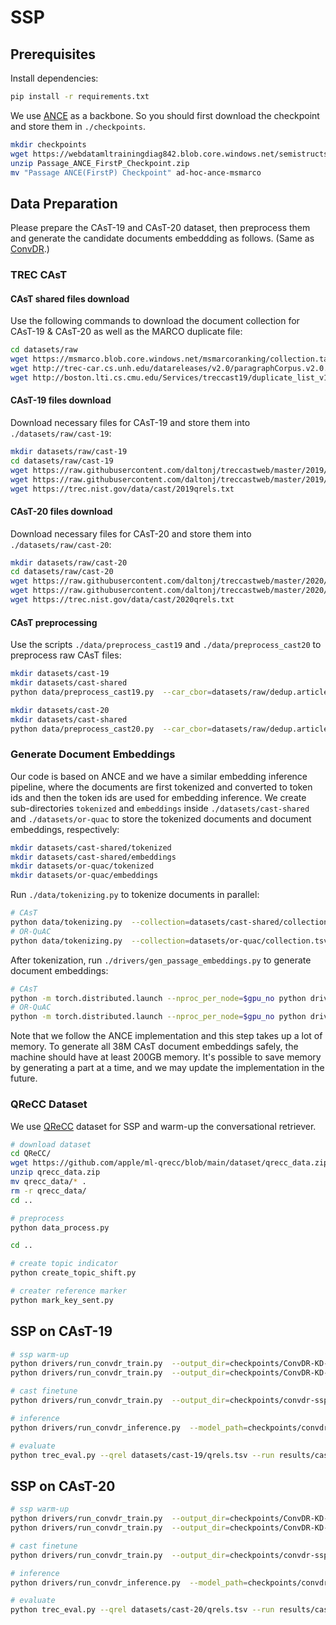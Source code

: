 # SSP

## Prerequisites

Install dependencies:

```bash
pip install -r requirements.txt
```
 We use [ANCE](https://github.com/microsoft/ANCE) as a backbone. So you should first download the checkpoint and store them in `./checkpoints`.

```bash
mkdir checkpoints
wget https://webdatamltrainingdiag842.blob.core.windows.net/semistructstore/OpenSource/Passage_ANCE_FirstP_Checkpoint.zip
unzip Passage_ANCE_FirstP_Checkpoint.zip
mv "Passage ANCE(FirstP) Checkpoint" ad-hoc-ance-msmarco
```

## Data Preparation

Please prepare the CAsT-19 and CAsT-20 dataset, then preprocess them and generate the candidate documents embeddding as follows. (Same as [ConvDR](https://github.com/thunlp/ConvDR).)


### TREC CAsT

#### CAsT shared files download

Use the following commands to download the document collection for CAsT-19 & CAsT-20 as well as the MARCO duplicate file:

```bash
cd datasets/raw
wget https://msmarco.blob.core.windows.net/msmarcoranking/collection.tar.gz -O msmarco.tsv
wget http://trec-car.cs.unh.edu/datareleases/v2.0/paragraphCorpus.v2.0.tar.xz
wget http://boston.lti.cs.cmu.edu/Services/treccast19/duplicate_list_v1.0.txt
```

#### CAsT-19 files download

Download necessary files for CAsT-19 and store them into `./datasets/raw/cast-19`:

```bash
mkdir datasets/raw/cast-19
cd datasets/raw/cast-19
wget https://raw.githubusercontent.com/daltonj/treccastweb/master/2019/data/evaluation/evaluation_topics_v1.0.json
wget https://raw.githubusercontent.com/daltonj/treccastweb/master/2019/data/evaluation/evaluation_topics_annotated_resolved_v1.0.tsv
wget https://trec.nist.gov/data/cast/2019qrels.txt
```

#### CAsT-20 files download

Download necessary files for CAsT-20 and store them into `./datasets/raw/cast-20`:

```bash
mkdir datasets/raw/cast-20
cd datasets/raw/cast-20
wget https://raw.githubusercontent.com/daltonj/treccastweb/master/2020/2020_automatic_evaluation_topics_v1.0.json
wget https://raw.githubusercontent.com/daltonj/treccastweb/master/2020/2020_manual_evaluation_topics_v1.0.json
wget https://trec.nist.gov/data/cast/2020qrels.txt
```

#### CAsT preprocessing

Use the scripts `./data/preprocess_cast19` and `./data/preprocess_cast20` to preprocess raw CAsT files:

```bash
mkdir datasets/cast-19
mkdir datasets/cast-shared
python data/preprocess_cast19.py  --car_cbor=datasets/raw/dedup.articles-paragraphs.cbor  --msmarco_collection=datasets/raw/msmarco.tsv  --duplicate_file=datasets/raw/duplicate_list_v1.0.txt  --cast_dir=datasets/raw/cast-19/  --out_data_dir=datasets/cast-19  --out_collection_dir=datasets/cast-shared
```

```bash
mkdir datasets/cast-20
mkdir datasets/cast-shared
python data/preprocess_cast20.py  --car_cbor=datasets/raw/dedup.articles-paragraphs.cbor  --msmarco_collection=datasets/raw/msmarco.tsv  --duplicate_file=datasets/raw/duplicate_list_v1.0.txt  --cast_dir=datasets/raw/cast-20/  --out_data_dir=datasets/cast-20  --out_collection_dir=datasets/cast-shared
```

### Generate Document Embeddings

Our code is based on ANCE and we have a similar embedding inference pipeline, where the documents are first tokenized and converted to token ids and then the token ids are used for embedding inference. We create sub-directories `tokenized` and `embeddings` inside `./datasets/cast-shared` and `./datasets/or-quac` to store the tokenized documents and document embeddings, respectively:

```bash
mkdir datasets/cast-shared/tokenized
mkdir datasets/cast-shared/embeddings
mkdir datasets/or-quac/tokenized
mkdir datasets/or-quac/embeddings
```

Run `./data/tokenizing.py` to tokenize documents in parallel:

```bash
# CAsT
python data/tokenizing.py  --collection=datasets/cast-shared/collection.tsv  --out_data_dir=datasets/cast-shared/tokenized  --model_name_or_path=checkpoints/ad-hoc-ance-msmarco --model_type=rdot_nll
# OR-QuAC
python data/tokenizing.py  --collection=datasets/or-quac/collection.tsv  --out_data_dir=datasets/or-quac/tokenized  --model_name_or_path=bert-base-uncased --model_type=dpr
```

After tokenization, run `./drivers/gen_passage_embeddings.py` to generate document embeddings:

```bash
# CAsT
python -m torch.distributed.launch --nproc_per_node=$gpu_no python drivers/gen_passage_embeddings.py  --data_dir=datasets/cast-shared/tokenized  --checkpoint=checkpoints/ad-hoc-ance-msmarco  --output_dir=datasets/cast-shared/embeddings  --model_type=rdot_nll
# OR-QuAC
python -m torch.distributed.launch --nproc_per_node=$gpu_no python drivers/gen_passage_embeddings.py  --data_dir=datasets/or-quac/tokenized  --checkpoint=checkpoints/ad-hoc-ance-orquac.cp  --output_dir=datasets/or-quac/embeddings  --model_type=dpr
```

Note that we follow the ANCE implementation and this step takes up a lot of memory. To generate all 38M CAsT document embeddings safely, the machine should have at least 200GB memory. It's possible to save memory by generating a part at a time, and we may update the implementation in the future.


### QReCC Dataset
We use [QReCC](https://github.com/apple/ml-qrecc/blob/main/dataset/qrecc_data.zip) dataset for SSP and warm-up the conversational retriever.  

```bash
# download dataset
cd QReCC/
wget https://github.com/apple/ml-qrecc/blob/main/dataset/qrecc_data.zip
unzip qrecc_data.zip
mv qrecc_data/* .
rm -r qrecc_data/
cd ..

# preprocess 
python data_process.py

cd ..

# create topic indicator
python create_topic_shift.py

# creater reference marker
python mark_key_sent.py
```


## SSP on CAsT-19

```bash
# ssp warm-up
python drivers/run_convdr_train.py  --output_dir=checkpoints/ConvDR-KD-QRECC-postrain-19_1  --model_name_or_path=checkpoints/ad-hoc-ance-msmarco --teacher_model=checkpoints/ad-hoc-ance-msmarco --train_file=QRECC/query_refomulation_aug_19.json  --query=no_res  --per_gpu_train_batch_size=64  --learning_rate=2e-5   --log_dir=logs/convdr_kd_cast19  --num_train_epochs=2 --model_type=rdot_nll  --overwrite_output_dir --max_concat_length=256 --max_query_length=32 --use_debias --use_mark --use_topic
python drivers/run_convdr_train.py  --output_dir=checkpoints/ConvDR-KD-QRECC-postrain-19_1  --model_name_or_path=checkpoints/ConvDR-KD-QRECC-postrain-19_1 --teacher_model=checkpoints/ad-hoc-ance-msmarco --train_file=QRECC/query_refomulation.json  --query=no_res  --per_gpu_train_batch_size=64  --learning_rate=2e-5   --log_dir=logs/convdr_kd_cast19  --num_train_epochs=2 --model_type=rdot_nll  --overwrite_output_dir --max_concat_length=256 --max_query_length=32

# cast finetune
python drivers/run_convdr_train.py  --output_dir=checkpoints/convdr-ssp-cast19  --model_name_or_path=checkpoints/ConvDR-KD-QRECC-postrain-19_1  --teacher_model=checkpoints/ad-hoc-ance-msmarco --train_file=datasets/cast-19/eval_topics.jsonl  --query=no_res  --per_gpu_train_batch_size=4  --learning_rate=1e-6  --log_dir=logs/convdr_kd_cast19  --num_train_epochs=5  --model_type=rdot_nll --max_concat_length=256 --max_query_length=32 --overwrite_output_dir --cross_validate --warmup_steps=100

# inference 
python drivers/run_convdr_inference.py  --model_path=checkpoints/convdr-ssp-cast19  --eval_file=datasets/cast-19/eval_topics.jsonl  --query=no_res  --per_gpu_eval_batch_size=8  --cache_dir=../ann_cache_dir  --ann_data_dir=datasets/cast-shared/embeddings  --qrels=datasets/cast-19/qrels.tsv  --processed_data_dir=datasets/cast-shared  --raw_data_dir=datasets/cast-19   --output_dir=results/cast-19 --model_type=rdot_nll  --output_query_type=raw  --run_tag=ssp --use_gpu --cross_validate --max_concat_length=256 --max_query_length=32

# evaluate
python trec_eval.py --qrel datasets/cast-19/qrels.tsv --run results/cast-19/ssp.trec --tag cast19
```

## SSP on CAsT-20

```bash
# ssp warm-up
python drivers/run_convdr_train.py  --output_dir=checkpoints/ConvDR-KD-QRECC-postrain-20_1  --model_name_or_path=checkpoints/ad-hoc-ance-msmarco --teacher_model=checkpoints/ad-hoc-ance-msmarco --train_file=QRECC/query_refomulation_aug_20.json  --query=auto_can  --per_gpu_train_batch_size=32  --learning_rate=2e-5   --log_dir=logs/convdr_kd_cast20  --num_train_epochs=1 --model_type=rdot_nll  --overwrite_output_dir --max_concat_length=512 --max_query_length=32 --use_mark --use_topic --use_debias --no_mse
python drivers/run_convdr_train.py  --output_dir=checkpoints/ConvDR-KD-QRECC-postrain-20_1  --model_name_or_path=checkpoints/ConvDR-KD-QRECC-postrain-20_1 --teacher_model=checkpoints/ad-hoc-ance-msmarco --train_file=QRECC/query_refomulation.json  --query=auto_can  --per_gpu_train_batch_size=32  --learning_rate=2e-5   --log_dir=logs/convdr_kd_cast20  --num_train_epochs=1 --model_type=rdot_nll  --overwrite_output_dir --max_concat_length=512 --max_query_length=32 --no_mse

# cast finetune
python drivers/run_convdr_train.py  --output_dir=checkpoints/convdr-ssp-cast20  --model_name_or_path=checkpoints/ConvDR-KD-QRECC-postrain-20_1 --teacher_model=checkpoints/ad-hoc-ance-msmarco --train_file=datasets/cast-20/eval_topics.jsonl  --query=auto_can  --per_gpu_train_batch_size=4  --learning_rate=2e-5   --log_dir=logs/convdr_kd_cast20  --num_train_epochs=5  --model_type=rdot_nll  --cross_validate  --max_concat_length=512  --max_query_length=32 

# inference 
python drivers/run_convdr_inference.py  --model_path=checkpoints/convdr-ssp-cast20  --eval_file=datasets/cast-20/eval_topics.jsonl  --query=auto_can  --per_gpu_eval_batch_size=8  --cache_dir=../ann_cache_dir  --ann_data_dir=datasets/cast-shared/embeddings  --qrels=datasets/cast-20/qrels.tsv  --processed_data_dir=datasets/cast-shared --raw_data_dir=datasets/cast-20 --output_dir=results/cast-20 --model_type=rdot_nll  --output_query_type=raw  --use_gpu  --cross_validate --max_concat_length=512 --run_tag=ssp 

# evaluate
python trec_eval.py --qrel datasets/cast-20/qrels.tsv --run results/cast-20/ssp.trec --tag cast20
```


<!-- ## Download Trained Models

Three trained models can be downloaded with the following link: [CAsT19-KD-CV-Fold1](https://data.thunlp.org/convdr/convdr-kd-cast19-1.zip), [CAsT20-KD-Warmup-CV-Fold2](https://data.thunlp.org/convdr/convdr-kd-cast20-2.zip) and [ORQUAC-Multi](https://data.thunlp.org/convdr/convdr-multi-orquac.cp). -->

<!-- ## Results

[Download ConvDR and baseline runs on CAsT](https://drive.google.com/file/d/1F0RwA9sZscUAyE0IyQ7PMrgzNVqDnho5/view?usp=sharing) -->

